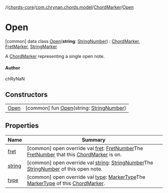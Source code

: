 //[chords-core](../../../../index.md)/[com.chrynan.chords.model](../../index.md)/[ChordMarker](../index.md)/[Open](index.md)



# Open  
 [common] data class [Open](index.md)(**string**: [StringNumber](../../-string-number/index.md)) : [ChordMarker](../index.md), [FretMarker](../../-fret-marker/index.md), [StringMarker](../../-string-marker/index.md)

A [ChordMarker](../index.md) representing a single open note.



#### Author  


chRyNaN

   


## Constructors  
  
| | |
|---|---|
| <a name="com.chrynan.chords.model/ChordMarker.Open/Open/#com.chrynan.chords.model.StringNumber/PointingToDeclaration/"></a>[Open](-open.md)| <a name="com.chrynan.chords.model/ChordMarker.Open/Open/#com.chrynan.chords.model.StringNumber/PointingToDeclaration/"></a> [common] fun [Open](-open.md)(string: [StringNumber](../../-string-number/index.md))   <br>|


## Properties  
  
|  Name |  Summary | 
|---|---|
| <a name="com.chrynan.chords.model/ChordMarker.Open/fret/#/PointingToDeclaration/"></a>[fret](fret.md)| <a name="com.chrynan.chords.model/ChordMarker.Open/fret/#/PointingToDeclaration/"></a> [common] open override val [fret](fret.md): [FretNumber](../../-fret-number/index.md)The [FretNumber](../../-fret-number/index.md) that this [ChordMarker](../index.md) is on.   <br>|
| <a name="com.chrynan.chords.model/ChordMarker.Open/string/#/PointingToDeclaration/"></a>[string](string.md)| <a name="com.chrynan.chords.model/ChordMarker.Open/string/#/PointingToDeclaration/"></a> [common] open override val [string](string.md): [StringNumber](../../-string-number/index.md)The [StringNumber](../../-string-number/index.md) of this open note.   <br>|
| <a name="com.chrynan.chords.model/ChordMarker.Open/type/#/PointingToDeclaration/"></a>[type](type.md)| <a name="com.chrynan.chords.model/ChordMarker.Open/type/#/PointingToDeclaration/"></a> [common] open override val [type](type.md): [MarkerType](../../-marker-type/index.md)The [MarkerType](../../-marker-type/index.md) of this [ChordMarker](../index.md).   <br>|


